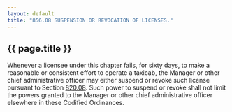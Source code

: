 ```yaml
---
layout: default 
title: "856.08 SUSPENSION OR REVOCATION OF LICENSES."
---
```


{{ page.title }}
----------------

Whenever a licensee under this chapter fails, for sixty days, to make a
reasonable or consistent effort to operate a taxicab, the Manager or
other chief administrative officer may either suspend or revoke such
license pursuant to Section [820.08](39af5aa4.html). Such power to
suspend or revoke shall not limit the powers granted to the Manager or
other chief administrative officer elsewhere in these Codified
Ordinances.
